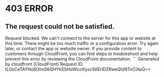 # 403 ERROR

## The request could not be satisfied.

Request blocked. We can't connect to the server for this app or website at this time. There might be too much traffic or a configuration error. Try again later, or contact the app or website owner. If you provide content to customers through CloudFront, you can find steps to troubleshoot and help prevent this error by reviewing the CloudFront documentation. ```
Generated by cloudfront (CloudFront)
Request ID: tL0oCeTAYNo6OImS6QHYk5SHsWlccKyxvS6ErlDZRweQIzNToCiXaQ==

```

